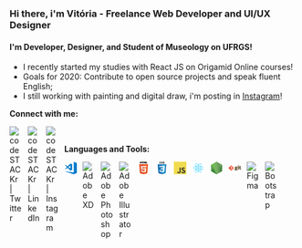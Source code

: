 ### Hi there, i'm Vitória - Freelance Web Developer and UI/UX Designer

#### I'm Developer, Designer, and Student of Museology on UFRGS!

* I recently started my studies with React JS on Origamid Online courses!
* Goals for 2020: Contribute to open source projects and speak fluent English;
* I still working with painting and digital draw, i'm posting in [Instagram](instagram.com/vzoccheart)!

**Connect with me:**

<a href="https://twitter.com/codeSTACKr" rel="nofollow"><img align="left" alt="codeSTACKr | Twitter" width="22px" src="https://image.flaticon.com/icons/svg/725/725279.svg" data-canonical-src="https://cdn.jsdelivr.net/npm/simple-icons@v3/icons/twitter.svg" style="max-width:100%; margin-right:10px;"></a> 

<a href="https://linkedin.com/in/vitoriazoche" rel="nofollow"><img align="left" alt="codeSTACKr | LinkedIn" width="22px" src="https://image.flaticon.com/icons/svg/725/725337.svg" data-canonical-src="https://cdn.jsdelivr.net/npm/simple-icons@v3/icons/linkedin.svg" style="max-width:100%; margin-right:10px;"></a>

<a href="https://instagram.com/vzoccheart" rel="nofollow"><img align="left" alt="codeSTACKr | Instagram" width="22px" src="https://image.flaticon.com/icons/svg/725/725278.svg" data-canonical-src="https://cdn.jsdelivr.net/npm/simple-icons@v3/icons/instagram.svg" style="max-width:100%;margin-right:10px;"></a></p>

<!--medium icon: https://www.flaticon.com/free-icon/medium_725315-->

<br />

**Languages and Tools:**

<img align="left" width="22px" src="https://raw.githubusercontent.com/github/explore/80688e429a7d4ef2fca1e82350fe8e3517d3494d/topics/visual-studio-code/visual-studio-code.png" style="max-width:100%;margin-right:10px;" title="Visual Studio Code">

<img align="left" width="22px" src="https://cdn.freebiesupply.com/logos/large/2x/adobe-xd-logo-png-transparent.png" style="max-width:100%;margin-right:10px;" title="Adobe XD">

<img align="left" width="22px" src="https://upload.wikimedia.org/wikipedia/commons/thumb/2/20/Photoshop_CC_icon.png/615px-Photoshop_CC_icon.png" style="max-width:100%;margin-right:10px;" title="Adobe Photoshop">

<img align="left" width="22px" src="https://logodownload.org/wp-content/uploads/2017/04/adobe-Illustrator-logo-2.png" style="max-width:100%;margin-right:10px;" title="Adobe Illustrator">

<img align="left" width="22px" src="https://raw.githubusercontent.com/github/explore/80688e429a7d4ef2fca1e82350fe8e3517d3494d/topics/html/html.png" title="HTML5" style="max-width:100%;margin-right:10px;">

<img align="left" width="22px" src="https://raw.githubusercontent.com/github/explore/80688e429a7d4ef2fca1e82350fe8e3517d3494d/topics/css/css.png" title="CSS3" style="max-width:100%;margin-right:10px;">

<img align="left" width="22px" src="https://raw.githubusercontent.com/github/explore/80688e429a7d4ef2fca1e82350fe8e3517d3494d/topics/javascript/javascript.png" title="JavaScript" style="max-width:100%;margin-right:10px;">

<img align="left" width="22px" src="https://raw.githubusercontent.com/github/explore/80688e429a7d4ef2fca1e82350fe8e3517d3494d/topics/react/react.png" title="ReactJS" style="max-width:100%;margin-right:10px;">

<img align="left" width="22px" src="https://raw.githubusercontent.com/github/explore/80688e429a7d4ef2fca1e82350fe8e3517d3494d/topics/nodejs/nodejs.png" title="NodeJS" style="max-width:100%;margin-right:10px;">

<img align="left" width="22px" src="https://raw.githubusercontent.com/github/explore/80688e429a7d4ef2fca1e82350fe8e3517d3494d/topics/git/git.png" title="Git" style="max-width:100%;margin-right:10px;">

<img align="left" width="22px" src="https://images.ctfassets.net/1khq4uysbvty/4n5xwN1WkUWseGeAQ8UO8o/e2dfda5b63be2e3ad6d2c2abc69fed51/Frame_2.png" title="Figma" style="max-width:100%;margin-right:10px;">

<img align="left" width="22px" src="https://gumpyguy.files.wordpress.com/2019/07/boostrap-4.png?resize=334%2C334" title="Bootstrap" style="max-width:100%;margin-right:10px;">




[website]: http://vitoriazoche.github.io/
[instagram]: https://instagram.com/vzoccheart
